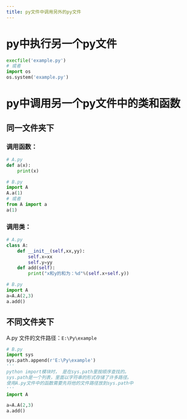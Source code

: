 ```yaml
---
title: py文件中调用另外的py文件
---
```


# py中执行另一个py文件

```python
execfile('example.py')
# 或者
import os
os.system('example.py')
```

# py中调用另一个py文件中的类和函数

## 同一文件夹下

### 调用函数：

```python
# A.py
def a(x):
    print(x)
```

```python
# B.py
import A
A.a(1)
# 或者
from A import a
a(1)
```

### 调用类：

```python
# A.py
class A:
    def __init__(self,xx,yy):
        self.x=xx
        self.y=yy
    def add(self):
        print("x和y的和为：%d"%(self.x+self.y))
```

```python
# B.py
import A
a=A.A(2,3)
a.add()
```

## 不同文件夹下

A.py 文件的文件路径：`E:\Py\example`

```python
# B.py
import sys
sys.path.append(r'E:\Py\example')
'''
python import模块时， 是在sys.path里按顺序查找的。
sys.path是一个列表，里面以字符串的形式存储了许多路径。
使用A.py文件中的函数需要先将他的文件路径放到sys.path中
'''
import A

a=A.A(2,3)
a.add()
```

